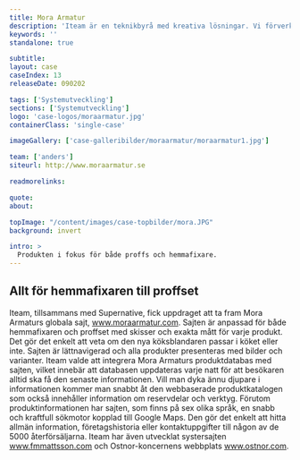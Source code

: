 ```yaml
---
title: Mora Armatur
description: 'Iteam är en teknikbyrå med kreativa lösningar. Vi förverkligar dina idéer.'
keywords: ''
standalone: true

subtitle:
layout: case
caseIndex: 13
releaseDate: 090202

tags: ['Systemutveckling']
sections: ['Systemutveckling']
logo: 'case-logos/moraarmatur.jpg'
containerClass: 'single-case'

imageGallery: ['case-galleribilder/moraarmatur/moraarmatur1.jpg']

team: ['anders']
siteurl: http://www.moraarmatur.se

readmorelinks:

quote:
about:

topImage: "/content/images/case-topbilder/mora.JPG"
background: invert

intro: >
  Produkten i fokus för både proffs och hemmafixare.
---
```


## Allt för hemmafixaren till proffset
Iteam, tillsammans med Supernative, fick uppdraget att ta fram Mora Armaturs globala sajt, <a href="http://www.moraarmatur.com" target="_blank">www.moraarmatur.com</a>.
Sajten är anpassad för både hemmafixaren och proffset med skisser och exakta mått för varje produkt. Det gör det enkelt att veta om den nya köksblandaren passar i köket eller inte. Sajten är lättnavigerad och alla produkter presenteras med bilder och varianter.
Iteam valde att integrera Mora Armaturs produktdatabas med sajten, vilket innebär att databasen uppdateras varje natt för att besökaren alltid ska få den senaste informationen. Vill man dyka ännu djupare i informationen kommer man snabbt åt den webbaserade produktkatalogen som också innehåller information om reservdelar och verktyg.
Förutom produktinformationen har sajten, som finns på sex olika språk, en snabb och kraftfull sökmotor kopplad till Google Maps. Den gör det enkelt att hitta allmän information, företagshistoria eller kontaktuppgifter till någon av de 5000 återförsäljarna.
Iteam har även utvecklat systersajten <a href="http://www.moraarmatur.com" target="_blank">www.fmmattsson.com</a> och Ostnor-koncernens webbplats <a href="http://www.moraarmatur.com" target="_blank">www.ostnor.com</a>.
